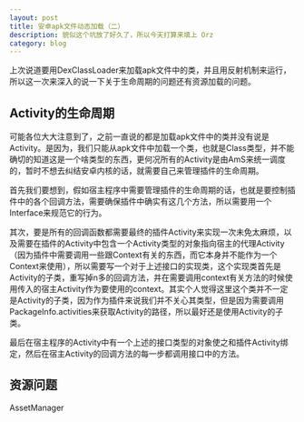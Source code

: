 ```yaml
---
layout: post
title: 安卓apk文件动态加载（二）
description: 貌似这个坑放了好久了，所以今天打算来填上 Orz
category: blog
---
```


上次说道要用DexClassLoader来加载apk文件中的类，并且用反射机制来运行，所以这一次来深入的说一下关于生命周期的问题还有资源加载的问题。

## Activity的生命周期

可能各位大大注意到了，之前一直说的都是加载apk文件中的类并没有说是Activity。是因为，我们只能从apk文件中加载一个类，也就是Class类型，并不能确切的知道这是一个啥类型的东西，更何况所有的Activity是由AmS来统一调度的，暂时不想去纠结安卓内核的话，就需要自己来管理插件的生命周期。

首先我们要想到，假如宿主程序中需要管理插件的生命周期的话，也就是要控制插件中的各个回调方法，需要确保插件中确实有这几个方法，所以需要用一个Interface来规范它的行为。

其次，要是所有的回调函数都需要最终的插件Activity来实现一次未免太麻烦，以及需要在插件的Activity中包含一个Activity类型的对象指向宿主的代理Activity（因为插件中需要调用一些跟Context有关的东西，而它本身并不能作为一个Context来使用），所以需要写一个对于上述接口的实现类，这个实现类首先是Activity的子类，重写掉n多的回调方法，并在需要调用context有关方法的时候使用传入的宿主Activity作为要使用的context。其实个人觉得这里这个类并不一定是Activity的子类，因为作为插件来说我们并不关心其类型，但是因为需要调用PackageInfo.activities来获取Activity的路径，所以最好还是使用Activity的子类。

最后在宿主程序的Activity中有一个上述的接口类型的对象使之和插件Activity绑定，然后在宿主Activity的回调方法的每一步都调用接口中的方法。


## 资源问题

AssetManager